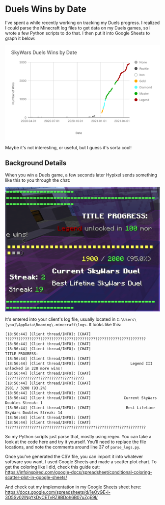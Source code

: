 # Duels Wins by Date

I've spent a while recently working on tracking my Duels progress. I realized I could parse the Minecraft log files to get data on my Duels games, so I wrote a few Python scripts to do that. I then put it into Google Sheets to graph it below:

![Graph](/images/graph.png)

Maybe it's not interesting, or useful, but I guess it's sorta cool!

## Background Details

When you win a Duels game, a few seconds later Hypixel sends something like this to you through the chat:

![Hypixel chat](/images/duels_progress.png)

It's entered into your client's log file, usually located in `C:\Users\[you]\AppData\Roaming\.minecraft\logs`. It looks like this:

```
[18:56:44] [Client thread/INFO]: [CHAT] ????????????????????????????????????????????????????????????????
[18:56:44] [Client thread/INFO]: [CHAT]                                         
[18:56:44] [Client thread/INFO]: [CHAT]                             TITLE PROGRESS:
[18:56:44] [Client thread/INFO]: [CHAT]
[18:56:44] [Client thread/INFO]: [CHAT]                  Legend III unlocked in 220 more wins!
[18:56:44] [Client thread/INFO]: [CHAT]       (??????????????????????????????????)
[18:56:44] [Client thread/INFO]: [CHAT]                             2981 / 3200 (93.2%)
[18:56:44] [Client thread/INFO]: [CHAT]
[18:56:44] [Client thread/INFO]: [CHAT]               Current SkyWars Doubles Streak: 1
[18:56:44] [Client thread/INFO]: [CHAT]                Best Lifetime SkyWars Doubles Streak: 14
[18:56:44] [Client thread/INFO]: [CHAT]
[18:56:44] [Client thread/INFO]: [CHAT] ????????????????????????????????????????????????????????????????
```

So my Python scripts just parse that, mostly using regex. You can take a look at the code here and try it yourself. You'll need to replace the file locations, and note the comments around line 37 of `parse_logs.py`.

Once you've generated the CSV file, you can import it into whatever software you want. I used Google Sheets and made a scatter plot chart. To get the coloring like I did, check this guide out: https://infoinspired.com/google-docs/spreadsheet/conditional-coloring-scatter-plot-in-google-sheets/

And check out my implementation in my Google Sheets sheet here: https://docs.google.com/spreadsheets/d/1eOyGE-l-3O5Sv02lNpYkDyCETvRZ8BDoh6B07uZgE9I/